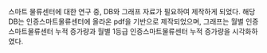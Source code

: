 스마트 물류센터에 대한 연구 중, DB와 그래프 자료가 필요하여 제작하게 되었다.
해당 DB는 인증스마트물류센터에 올라온 pdf을 기반으로 제작되었으며, 그래프는 월별 인증스마트물류센터 누적 증가량과 월별 1등급 인증스마트물류센터 누적 증가량을 시각화하였다.
